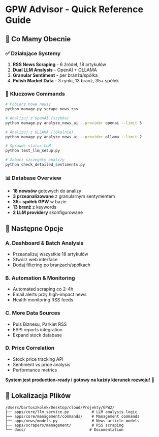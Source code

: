 # GPW Advisor - Quick Reference Guide

## 🚀 Co Mamy Obecnie

### ✅ **Działające Systemy**
1. **RSS News Scraping** - 6 źródeł, 18 artykułów
2. **Dual LLM Analysis** - OpenAI + OLLAMA 
3. **Granular Sentiment** - per branża/spółka
4. **Polish Market Data** - 3 rynki, 13 branż, 35+ spółek

### 🎯 **Kluczowe Commands**
```bash
# Pobierz nowe newsy
python manage.py scrape_news_rss

# Analizuj z OpenAI (szybko)
python manage.py analyze_news_ai --provider openai --limit 5

# Analizuj z OLLAMA (lokalnie) 
python manage.py analyze_news_ai --provider ollama --limit 2

# Sprawdź status LLM
python test_llm_setup.py

# Zobacz szczegóły analizy
python check_detailed_sentiments.py
```

### 📊 **Database Overview**
- **18 newsów** gotowych do analizy
- **3 przeanalizowane** z granularnym sentymentem
- **35+ spółek GPW** w bazie
- **13 branż** z keywords
- **2 LLM providery** skonfigurowane

## 🎯 **Następne Opcje**

### A. **Dashboard & Batch Analysis**
- Przeanalizuj wszystkie 18 artykułów
- Stwórz web interface
- Dodaj filtering po branżach/spółkach

### B. **Automation & Monitoring**  
- Automated scraping co 2-4h
- Email alerts przy high-impact news
- Health monitoring RSS feeds

### C. **More Data Sources**
- Puls Biznesu, Parkiet RSS
- ESPI reports integration
- Expand stock database

### D. **Price Correlation**
- Stock price tracking API
- Sentiment vs price analysis
- Performance metrics

**System jest production-ready i gotowy na każdy kierunek rozwoju!** 🚀

## 📁 **Lokalizacja Plików**
```
/Users/bartoszkolek/Desktop/cloud/Projekty/GPW2/
├── apps/core/llm_service.py          # LLM analysis logic
├── apps/core/management/commands/    # Management commands
├── apps/news/models.py               # News article models
├── apps/scrapers/management/         # RSS scraping
└── docs/                            # Documentation
```
